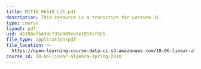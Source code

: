 ```yaml
---
title: MIT18_06S10_L31.pdf
description: This resource is a transcript for Lecture 31.
type: course
layout: pdf
uid: 46108efb43dcf33e989eb5e101fcf9b5
file_type: application/pdf
file_location: >-
  https://open-learning-course-data-ci.s3.amazonaws.com/18-06-linear-algebra-spring-2010/46108efb43dcf33e989eb5e101fcf9b5_MIT18_06S10_L31.pdf
course_id: 18-06-linear-algebra-spring-2010
---
```

